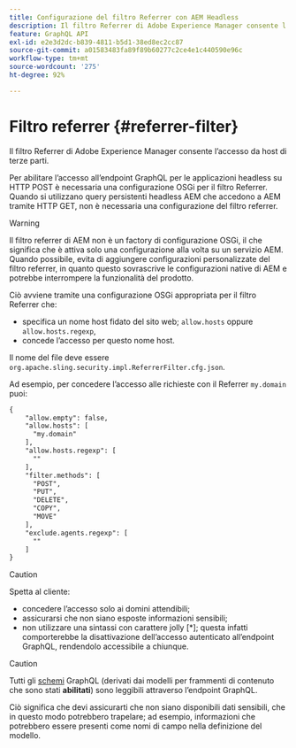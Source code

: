```yaml
---
title: Configurazione del filtro Referrer con AEM Headless
description: Il filtro Referrer di Adobe Experience Manager consente l’accesso da host di terze parti. Per abilitare l’accesso all’endpoint GraphQL per le applicazioni headless è necessaria una configurazione OSGi per il filtro Referrer.
feature: GraphQL API
exl-id: e2e3d2dc-b839-4811-b5d1-38ed8ec2cc87
source-git-commit: a01583483fa89f89b60277c2ce4e1c440590e96c
workflow-type: tm+mt
source-wordcount: '275'
ht-degree: 92%

---
```


# Filtro referrer {#referrer-filter}

Il filtro Referrer di Adobe Experience Manager consente l’accesso da host di terze parti.

Per abilitare l’accesso all’endpoint GraphQL per le applicazioni headless su HTTP POST è necessaria una configurazione OSGi per il filtro Referrer. Quando si utilizzano query persistenti headless AEM che accedono a AEM tramite HTTP GET, non è necessaria una configurazione del filtro referrer.

>[!WARNING]
> Il filtro referrer di AEM non è un factory di configurazione OSGi, il che significa che è attiva solo una configurazione alla volta su un servizio AEM. Quando possibile, evita di aggiungere configurazioni personalizzate del filtro referrer, in quanto questo sovrascrive le configurazioni native di AEM e potrebbe interrompere la funzionalità del prodotto.

Ciò avviene tramite una configurazione OSGi appropriata per il filtro Referrer che:

* specifica un nome host fidato del sito web; `allow.hosts` oppure `allow.hosts.regexp`,
* concede l’accesso per questo nome host.

Il nome del file deve essere `org.apache.sling.security.impl.ReferrerFilter.cfg.json`.

Ad esempio, per concedere l’accesso alle richieste con il Referrer `my.domain` puoi:

```xml
{
    "allow.empty": false,
    "allow.hosts": [
      "my.domain"
    ],
    "allow.hosts.regexp": [
      ""
    ],
    "filter.methods": [
      "POST",
      "PUT",
      "DELETE",
      "COPY",
      "MOVE"
    ],
    "exclude.agents.regexp": [
      ""
    ]
}
```

>[!CAUTION]
>
>Spetta al cliente:
>
>* concedere l’accesso solo ai domini attendibili;
>* assicurarsi che non siano esposte informazioni sensibili;
>* non utilizzare una sintassi con carattere jolly [*]; questa infatti comporterebbe la disattivazione dell’accesso autenticato all’endpoint GraphQL, rendendolo accessibile a chiunque.

>[!CAUTION]
>
>Tutti gli [schemi](#schema-generation) GraphQL (derivati dai modelli per frammenti di contenuto che sono stati **abilitati**) sono leggibili attraverso l’endpoint GraphQL.
>
>Ciò significa che devi assicurarti che non siano disponibili dati sensibili, che in questo modo potrebbero trapelare; ad esempio, informazioni che potrebbero essere presenti come nomi di campo nella definizione del modello.
